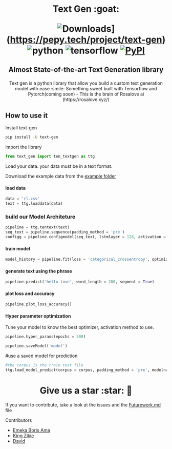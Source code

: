 
<h1 align="center">
<p>Text Gen :goat:</p>

<p align="center">

![Downloads](https://pepy.tech/badge/text-gen)](https://pepy.tech/project/text-gen)
<img alt="python" src="https://img.shields.io/badge/python-%3E%3D3.6-blue?logo=python">
<img alt="tensorflow" src="https://img.shields.io/badge/tensorflow-%3E%3D2.3.0-orange?logo=tensorflow">
<a href="https://pypi.org/project/text-gen/">
  <img alt="PyPI" src="https://img.shields.io/pypi/v/text-gen?color=%234285F4&label=release&logo=pypi&logoColor=%234285F4">
</a>
</p>
</h1>
<h2 align="center">
<p>Almost State-of-the-art Text Generation library</p>
</h2>

<p align="center">
Text gen is a python library that allow you build a custom text generation model with ease :smile:
 Something sweet built with Tensorflow and Pytorch(coming soon) - This is the brain of Rosalove ai (https://rosalove.xyz/)</p>



## How to use it
Install text-gen
```bash
pip install -U text-gen
```
import the library
```python
from text_gen import ten_textgen as ttg
```


Load your data. your data must be in a text format.

Download the example data from the [example folder](https://github.com/Emekaborisama/textgen/tree/master/example)
#### load data
```python
data = 'rl.csv'
text = ttg.loaddata(data)
```


### build our Model Architeture 
```python
pipeline = ttg.tentext(text)
seq_text = pipeline.sequence(padding_method = 'pre')
configg = pipeline.configmodel(seq_text, lstmlayer = 128, activation = 'softmax', dropout = 0.25)

```


#### train model
```python
model_history = pipeline.fit(loss = 'categorical_crossentropy', optimizer = 'adam', batch = 300, metrics = 'accuracy', epochs = 500, verbose = 0, patience = 10)

```


#### generate text using the phrase
```python
pipeline.predict('hello love', word_length = 200, segment = True)
```


#### plot loss and accuracy
```python
pipeline.plot_loss_accuracy()
```

#### Hyper parameter optimization
Tune your model to know the best optimizer, activation method to use.
```python
pipeline.hyper_params(epochs = 500)
```

```python
pipeline.saveModel('model')
```

#use a saved model for prediction
```python
#the corpus is the train text file
ttg.load_model_predict(corpus = corpus, padding_method = 'pre', modelname = '../input/model2/model2textgen.h5', sample_text = 'yo yo', word_length = 100)
```
<h1 align="center">
<span> Give us a star :star: </span> 🐉
</h1>

If you want to contribute, take a look at the issues and the [Futurework.md](https://github.com/Emekaborisama/textgen/blob/master/futurework.md) file 


Contributors 

- [Emeka Boris Ama](https://twitter.com/emeka_boris)
- [King Zikie](https://twitter.com/kingzikie)
- [David](https://twitter.com/iEphods)

